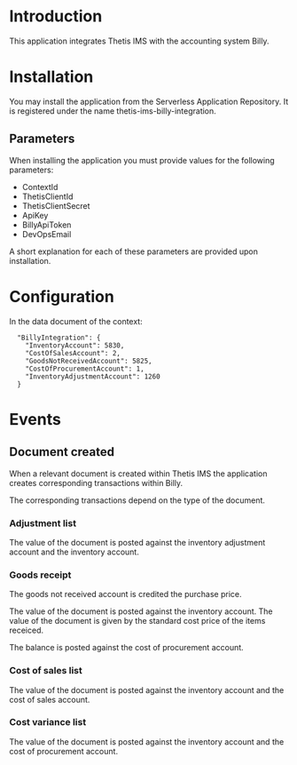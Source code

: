 # Introduction

This application integrates Thetis IMS with the accounting system Billy.  

# Installation

You may install the application from the Serverless Application Repository. It is registered under the name thetis-ims-billy-integration.

## Parameters

When installing the application you must provide values for the following parameters:

- ContextId
- ThetisClientId
- ThetisClientSecret
- ApiKey
- BillyApiToken
- DevOpsEmail

A short explanation for each of these parameters are provided upon installation.

# Configuration

In the data document of the context:
```
  "BillyIntegration": {
    "InventoryAccount": 5830,
    "CostOfSalesAccount": 2,
    "GoodsNotReceivedAccount": 5825,
    "CostOfProcurementAccount": 1,
    "InventoryAdjustmentAccount": 1260
  }

```

# Events

## Document created

When a relevant document is created within Thetis IMS the application creates corresponding transactions within Billy. 

The corresponding transactions depend on the type of the document.

### Adjustment list

The value of the document is posted against the inventory adjustment account and the inventory account.

### Goods receipt

The goods not received account is credited the purchase price.

The value of the document is posted against the inventory account. The value of the document is given by the standard cost price of the items receiced.

The balance is posted against the cost of procurement account.

### Cost of sales list

The value of the document is posted against the inventory account and the cost of sales account.

### Cost variance list

The value of the document is posted against the inventory account and the cost of procurement account.

